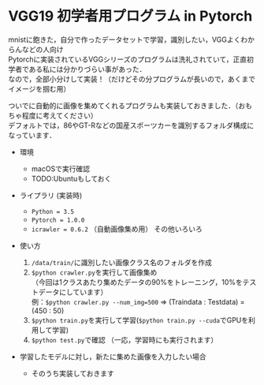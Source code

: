 # VGG19 初学者用プログラム in Pytorch
mnistに飽きた，自分で作ったデータセットで学習，識別したい，VGGよくわからんなどの人向け  
Pytorchに実装されているVGGシリーズのプログラムは洗礼されていて，正直初学者である私には分かりづらい事があった．   
なので，全部小分けして実装！（だけどその分プログラムが長いので，あくまでイメージを掴む用）  

ついでに自動的に画像を集めてくれるプログラムも実装しておきました．（おもちゃ程度に考えてください）  
デフォルトでは，86やGT-Rなどの国産スポーツカーを識別するフォルダ構成になっています．  

* 環境
  * macOSで実行確認
  * TODO:Ubuntuもしておく

* ライプラリ (実装時)
  * `Python = 3.5`
  * `Pytorch = 1.0.0`
  * `icrawler = 0.6.2` （自動画像集め用）
  その他いろいろ

* 使い方
  1. `/data/train/`に識別したい画像クラス名のフォルダを作成
  2. `$python crawler.py`を実行して画像集め  
  （今回は1クラスあたり集めたデータの90%をトレーニング，10%をテストデータにしています）  
  例：`$python crawler.py --num_img=500` => (Traindata : Testdata) = (450 : 50)  
  3. `$python train.py`を実行して学習(`$python train.py --cuda`でGPUを利用して学習)  
  4. `$python test.py`で確認 （一応，学習時にも実行されます）  

* 学習したモデルに対し，新たに集めた画像を入力したい場合
  * そのうち実装しておきます
